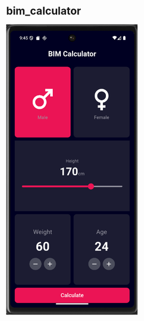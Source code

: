 # bim_calculator

![First Screen](https://github.com/Moataz-Elgazzar/BIM-Calculator/raw/main/bim_calculator/FirstScreen.png)
